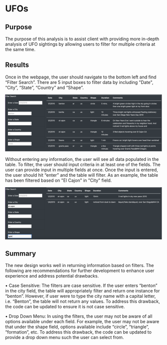 # UFOs

## Purpose
The purpose of this analysis is to assist client with providing more in-depth analysis of UFO sightings by allowing users to filter for multiple criteria
at the same time. 

## Results

Once in the webpage, the user should navigate to the bottom left and find “Filter Search”. There are 5 input boxes to filter data by including "Date", “City”, 
“State”, “Country” and “Shape”.

![IMAGE 1](Resources/IMAGE1.png) 

Without entering any information, the user will see all data populated in the table. To filter, the user should input criteria in at least one of the
fields. The user can provide input in multiple fields at once. Once the input is entered, the user should hit “enter” and the table will filter. As an example, the table has been filtered based on "El Cajon" in "City" field. 

![IMAGE 2](Resources/IMAGE2.png)

## Summary

The new design works well in returning information based on filters. The following are recommendations for further development to enhance user experience
and address potential drawbacks. 

•	Case Sensitive: The filters are case sensitive. If the user enters “benton” in the city field, the table will appropriately filter and return one
instance for “benton”. However, if user were to type the city name with a capital letter, i.e. “Benton”, the table will not return any values. To address
this drawback, the code can be updated to ensure it is not case sensitive. 

•	Drop Down Menu: In using the filters, the user may not be aware of all options available under each field. For example, the user may not be aware that
under the shape field, options available include “circle”, “triangle”, “formation”, etc. To address this drawback, the code can be updated to provide a
drop down menu such the user can select from. 

